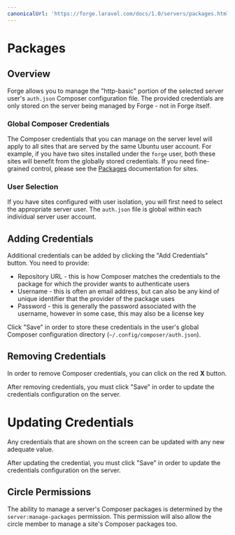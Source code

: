 ```yaml
---
canonicalUrl: 'https://forge.laravel.com/docs/1.0/servers/packages.html'
---
```

# Packages

## Overview

Forge allows you to manage the "http-basic" portion of the selected server user's `auth.json` Composer configuration file. The provided credentials are only stored on the server being managed by Forge - not in Forge itself.

### Global Composer Credentials

The Composer credentials that you can manage on the server level will apply to all sites that are served by the same Ubuntu user account. For example, if you have two sites installed under the `forge` user, both these sites will benefit from the globally stored credentials. If you need fine-grained control, please see the [Packages](/1.0/sites/packages.html) documentation for sites.

### User Selection

If you have sites configured with user isolation, you will first need to select the appropriate server user. The `auth.json` file is global within each individual server user account.

## Adding Credentials

Additional credentials can be added by clicking the "Add Credentials" button. You need to provide:

- Repository URL - this is how Composer matches the credentials to the package for which the provider wants to authenticate users
- Username - this is often an email address, but can also be any kind of unique identifier that the provider of the package uses
- Password - this is generally the password associated with the username, however in some case, this may also be a license key

Click "Save" in order to store these credentials in the user's global Composer configuration directory (`~/.config/composer/auth.json`).

## Removing Credentials

In order to remove Composer credentials, you can click on the red **X** button.

After removing credentials, you must click "Save" in order to update the credentials configuration on the server.

# Updating Credentials

Any credentials that are shown on the screen can be updated with any new adequate value.

After updating the credential, you must click "Save" in order to update the credentials configuration on the server.

## Circle Permissions

The ability to manage a server's Composer packages is determined by the `server:manage-packages` permission. This permission will also allow the circle member to manage a site's Composer packages too.
